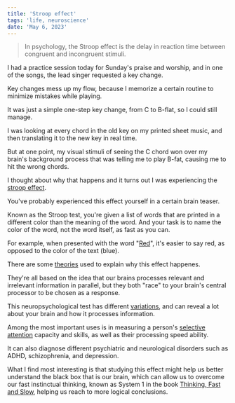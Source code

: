 ```yaml
---
title: 'Stroop effect'
tags: 'life, neuroscience'
date: 'May 6, 2023'
---
```


> In psychology, the Stroop effect is the delay in reaction time between congruent and incongruent stimuli.

I had a practice session today for Sunday's praise and worship, and in one of the songs, the lead singer requested a key change.

Key changes mess up my flow, because I memorize a certain routine to minimize mistakes while playing.

It was just a simple one-step key change, from C to B-flat, so I could still manage.

I was looking at every chord in the old key on my printed sheet music, and then translating it to the new key in real time.

But at one point, my visual stimuli of seeing the C chord won over my brain's background process that was telling me to play B-fat, causing me to hit the wrong chords.

I thought about why that happens and it turns out I was experiencing the [stroop effect](https://en.wikipedia.org/wiki/Stroop_effect).

You've probably experienced this effect yourself in a certain brain teaser.

Known as the Stroop test, you're given a list of words that are printed in a different color than the meaning of the word. And your task is to name the color of the word, not the word itself, as fast as you can.

For example, when presented with the word "[Red](https://www.youtube.com/watch?v=Zlot0i3Zykw)", it's easier to say red, as opposed to the color of the text (blue).

There are some [theories](https://en.wikipedia.org/wiki/Stroop_effect?useskin=vector#Theories) used to explain why this effect happenes.

They're all based on the idea that our brains processes relevant and irrelevant information in parallel, but they both "race" to your brain's central processor to be chosen as a response.

This neuropsychological test has different [variations](https://en.wikipedia.org/wiki/Stroop_effect?useskin=vector#Variations), and can reveal a lot about your brain and how it processes information.

Among the most important uses is in measuring a person's [selective attention](https://psycnet.apa.org/record/1990-27437-001) capacity and skills, as well as their processing speed ability.

It can also diagnose different psychiatric and neurological disorders such as ADHD, schizophrenia, and depression.

What I find most interesting is that studying this effect might help us better understand the black box that is our brain, which can allow us to overcome our fast instinctual thinking, known as System 1 in the book [Thinking, Fast and Slow](https://en.wikipedia.org/wiki/Thinking,_Fast_and_Slow?useskin=vector), helping us reach to more logical conclusions.

